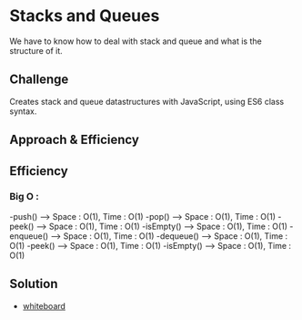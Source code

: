 # Stacks and Queues
We have to know how to deal with stack and queue and what is the structure of it.
## Challenge
Creates stack and queue datastructures with JavaScript, using ES6 class syntax.

## Approach & Efficiency
## Efficiency
### Big O :
-push() --> Space : O(1), Time : O(1)
-pop() --> Space : O(1), Time : O(1)
-peek() --> Space : O(1), Time : O(1)
-isEmpty() --> Space : O(1), Time : O(1)
-enqueue() --> Space : O(1), Time : O(1)
-dequeue() --> Space : O(1), Time : O(1)
-peek() --> Space : O(1), Time : O(1)
-isEmpty() --> Space : O(1), Time : O(1)

## Solution
- [whiteboard](../assets/stack-queue.jpg)